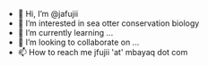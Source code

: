- 👋 Hi, I’m @jafujii
- 👀 I’m interested in sea otter conservation biology
- 🌱 I’m currently learning ...
- 💞️ I’m looking to collaborate on ...
- 📫 How to reach me jfujii 'at' mbayaq dot com

<!---
jafujii/jafujii is a ✨ special ✨ repository because its `README.md` (this file) appears on your GitHub profile.
You can click the Preview link to take a look at your changes.
--->
